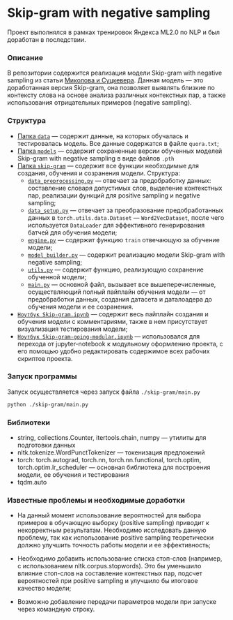 # Skip-gram with negative sampling

Проект выполнялся в рамках тренировок Яндекса ML2.0 по NLP и был доработан в последствии.

### Описание

В репозитории содержится реализация модели Skip-gram with negative sampling из статьи [Миколова и Суцкевера](https://proceedings.neurips.cc/paper/2013/file/9aa42b31882ec039965f3c4923ce901b-Paper.pdf). Данная модель — это доработанная версия Skip-gram, она позволяет выявлять близкие по контексту слова на основе анализа различных контекстных пар, а также использования отрицательных примеров (negative sampling).

### Структура

 * [Папка `data`](https://github.com/SupNek/Skip-gram_with_neg_sampling/tree/main/data) — содержит данные, на которых обучалась и тестировалась модель. Все данные содержатся в файле `quora.txt`;
 * [Папка `models`](https://github.com/SupNek/Skip-gram_with_neg_sampling/tree/main/models) — содержит сохраненные версии обученных моделей Skip-gram with negative sampling в виде файлов `.pth`
 * [Папка `skip-gram`](https://github.com/SupNek/Skip-gram_with_neg_sampling/tree/main/skip-gram) — содержит все функции необходимые для создания, обучения и созранения модели. Структура:
    * [`data_preprocessing.py`](https://github.com/SupNek/Skip-gram_with_neg_sampling/blob/main/skip-gram/data_preprocessing.py) — отвечает за предобработку данных: составление словаря допустимых слов, выделение контекстных пар, реализации функций для positive sampling и negative sampling;
    * [`data_setup.py`](https://github.com/SupNek/Skip-gram_with_neg_sampling/blob/main/skip-gram/data_setup.py) — отвечает за преобразование предобработанных данных в `torch.utils.data.Dataset` — `Word2VecDataset`, после чего используется `DataLoader` для эффективного генерирования батчей для обучения модели;
    * [`engine.py`](https://github.com/SupNek/Skip-gram_with_neg_sampling/blob/main/skip-gram/engine.py) — содержит функцию `train` отвечающую за обучение модели;
    * [`model_builder.py`](https://github.com/SupNek/Skip-gram_with_neg_sampling/blob/main/skip-gram/model_builder.py) — содержит реализацию модели Skip-gram with negative sampling;
    * [`utils.py`](https://github.com/SupNek/Skip-gram_with_neg_sampling/blob/main/skip-gram/utils.py) — содержит функцию, реализующую сохранение обученной модели;
    * [`main.py`](https://github.com/SupNek/Skip-gram_with_neg_sampling/blob/main/skip-gram/main.py) — основной файл, вызывает все вышеперечисленные, осуществляющий полный пайплайн обучения модели — от предобработки данных, создания датасета и даталоадера до обучения модели и ее созранения.
* [`Ноутбук Skip-gram.ipynb`](https://github.com/SupNek/Skip-gram_with_neg_sampling/blob/main/Skip-gram.ipynb) — содержит весь пайплайн создания и обучения модели с комментариями, также в нем присутствует визуализация тестирования модели;
* [`Ноутбук Skip-gram-going-modular.ipynb`](https://github.com/SupNek/Skip-gram_with_neg_sampling/blob/main/Skip-gram-going-modular.ipynb) — использовался для перехода от jupyter-notebook к модульному оформлению проекта, с его помощью удобно редактировать содержимое всех рабочих скриптов проекта.

### Запуск программы

Запуск осуществляется через запуск файла `./skip-gram/main.py`

``` sh
python ./skip-gram/main.py
```

### Библиотеки

* string, collections.Counter, itertools.chain, numpy — утилиты для подготовки данных
* nltk.tokenize.WordPunctTokenizer — токенизация предложений
* torch: torch.autograd, torch.nn, torch.nn.functional, torch.optim, torch.optim.lr_scheduler — основная библиотека для построения модели, ее обучения и тестирования
* tqdm.auto

### Известные проблемы и необходимые доработки

* На данный момент использование вероятностей для выбора примеров в обучающую выборку (positive sampling) приводит к некорректным результатам. Необходимо исследовать данную проблему, так как использование positive sampling теоретически должно улучшить точность работы модели и ее эффективность;

* Необходимо добавить использование списка стоп-слов (например, с использованием nltk.corpus.stopwords). Это бы уменьшило влияние стоп-слов на составление контекстных пар, подсчет вероятностей при positive sampling и улучшило бы итоговое качество модели;

* Возможно добавление передачи параметров модели при запуске через командную строку.


